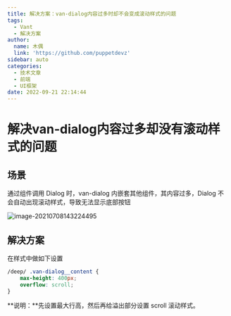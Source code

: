 ```yaml
---
title: 解决方案：van-dialog内容过多时却不会变成滚动样式的问题
tags:
  - Vant
  - 解决方案
author:
  name: 木偶
  link: 'https://github.com/puppetdevz'
sidebar: auto
categories:
  - 技术文章
  - 前端
  - UI框架
date: 2022-09-21 22:14:44
---
```

# 解决van-dialog内容过多却没有滚动样式的问题

## 场景

通过组件调用 Dialog 时，van-dialog 内嵌套其他组件，其内容过多，Dialog 不会自动出现滚动样式，导致无法显示底部按钮

![image-20210708143224495](https://oss.puppetdev.top/image/note/ef727b324fb70c17dba47541cc6a0ec8.png)

## 解决方案

在样式中做如下设置

```css
/deep/ .van-dialog__content {
    max-height: 400px;
    overflow: scroll;
}
```

**说明：**先设置最大行高，然后再给溢出部分设置 scroll 滚动样式。